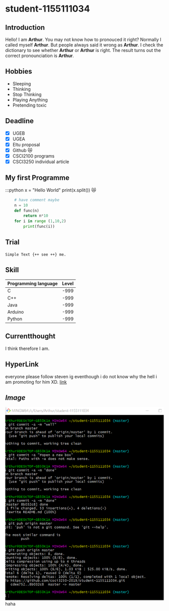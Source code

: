 #  student-1155111034
## **Introduction**

Hello! I am **Arthur**. You may not know how to pronouced it right? Normally I called myself **Arthur**. 
But people always said it wrong as **Arthur**. I check the dictionary to see whether **Arthur** or **Arthur** is right.
The result turns out the correct pronounciation is **Arthur**.

## **Hobbies**
* Sleeping
* Thinking
* Stop Thinking
* Playing Anything
* Pretending toxic


## **Deadline**
-  [X]  UGEB
-  [X]  UGEA
-  [X]  Eltu proposal
-  [X] Github :crying_cat_face:
-  [X] CSCI2100 programs
-  [X] CSCI3250 individual article

## **My first Programme**
:::python
	x =  "Hello World"
	print(x.split())  :crying_cat_face:
```python
	# have comment maybe
	n = 10
	def func(n)
		return n*10
	for i in range (1,10,2)
		print(func(i))
```	

## **Trial**
	Simple Text {++ see ++} me. 



## **Skill**
|Programming language|Level|
|-------------------------------|-------|
|C                                         |-999       |
|C++                                     |-999       |
|Java                                    |-999       |
|Arduino                               |-999       |
|Python                                |-999       |


## **Currentthought**
I think therefore I am.

## **HyperLink**
everyone please follow steven ig eventhough i do not know why the hell i am promoting for him XD.
[link](https://www.instagram.com/peterpancil_art/?hl=zh-hk)


## *Image*
![my image](https://github.com/csci3250-2019/student-1155111034/blob/master/git.PNG)
haha
